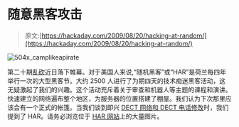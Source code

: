 # 随意黑客攻击

> 原文:[https://hackaday.com/2009/08/20/hacking-at-random/](https://hackaday.com/2009/08/20/hacking-at-random/)

![504x_camplikeapirate](../Images/b9c65211131087687f57126937b9a772.png "504x_camplikeapirate")

第二十期[乱砍](http://io9.com/5339096/live-as-if-you-are-already-in-the-future-at-hacker-camp/gallery/)近日落下帷幕。对于美国人来说,“随机黑客”或“HAR”是荷兰每四年举行一次的大型黑客节。大约 2500 人进行了为期四天的技术痴迷黑客活动，这无疑激起了我们的兴趣。这个活动充斥着关于审查和机器人等主题的课程和演讲。快速建立的网络遍布整个地区，为服务器的位置搭建了棚屋。我们认为下次那里应该会有一个正式的帐篷。当我们谈到即兴 [DECT 网络和 DECT 电话修改](http://hackaday.com/2009/07/28/rotary-dect-phone/)时，我们提到了 HAR。请务必浏览位于 [HAR 网站](http://hackingatrandom.com)上的大量图片。
